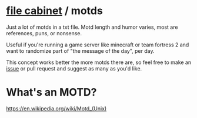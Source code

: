 # [file cabinet](https://github.com/06000208/file-cabinet) / motds

Just a lot of motds in a txt file. Motd length and humor varies, most are references, puns, or nonsense.

Useful if you're running a game server like minecraft or team fortress 2 and want to randomize part of "the message of the day", per day.

This concept works better the more motds there are, so feel free to make an [issue](https://github.com/06000208/motds/issues) or pull request and suggest as many as you'd like.

# What's an MOTD?

https://en.wikipedia.org/wiki/Motd_(Unix)
